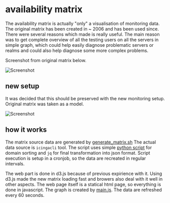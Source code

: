 # availability matrix

The availability matrix is actually "only" a visualisation of monitoring data. The original matrix has been created in ~ 2006 and has been used since.
There were several reasons which made is really useful. The main reason was to get complete overview of all the testing users on all the servers in simple graph,
which could help easily diagnose problematic servers or realms and could also help diagnose some more complex problems.

Screenshot from original matrix below.

![Screenshot](https://github.com/CESNET/eduroam-monitor/tree/master/matrix/orig_matrix.png "original matrix")

## new setup

It was decided that this should be preserved with the new monitoring setup. Original matrix was taken as a model.

![Screenshot](https://github.com/CESNET/eduroam-monitor/tree/master/matrix/new_matrix.png "new matrix")

## how it works

The matrix source data are generated by [generate_matrix.sh](https://github.com/CESNET/eduroam-monitor/blob/master/matrix/generate_matrix.sh)
The actual data source is `icingacli` tool. 
The script uses simple [python script](https://github.com/CESNET/eduroam-monitor/blob/master/matrix/sortcsvradius.py) for domain sorting and
`jq` for final transformation into json format. Script execution is setup in a cronjob, so the data are recreated in regular intervals.


The web part is done in d3.js because of previous expirience with it.
Using d3.js made the new matrix loading fast and browers also deal with it well in other aspects.
The web page itself is a statical html page, so everything is done in javascript.
The graph is created by [main.js](https://github.com/CESNET/eduroam-monitor/blob/master/matrix/html/main.js).
The data are refreshed every 60 seconds.


